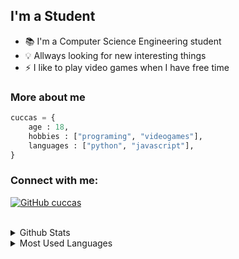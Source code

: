 ## I'm a Student

- :books: I'm a Computer Science Engineering student
- :bulb: Allways looking for new interesting things
- :zap: I like to play video games when I have free time

### More about me 

```python
cuccas = {
    age : 18,
    hobbies : ["programing", "videogames"],
    languages : ["python", "javascript"],
}
```

### Connect with me:

[![GitHub cuccas](https://img.shields.io/github/followers/cuccas?label=Follow&style=social)][github]

<br>

<details>
    
<summary> Github Stats</summary>
    
![cuccas GitHub stats](https://github-readme-stats.vercel.app/api?username=cuccas&count_private=true&theme=tokyonight)

</details>

<details>
    
<summary> Most Used Languages</summary>

![Top Langs](https://github-readme-stats.vercel.app/api/top-langs/?username=cuccas&layout=compact&langs_count=8&theme=tokyonight)

</details>

[github]: https://github/com/cuccas
